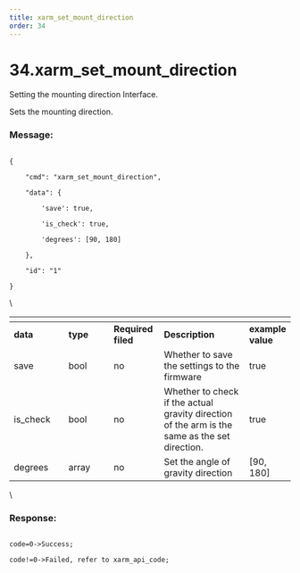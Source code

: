 ```yaml
---
title: xarm_set_mount_direction
order: 34
---
```

# 34.xarm\_set\_mount\_direction


Setting the mounting direction Interface.

Sets the mounting direction.
 







### Message:  



```

{

    "cmd": "xarm_set_mount_direction",

    "data": {

        'save': true, 

        'is_check': true,  

        'degrees': [90, 180]

    },

    "id": "1"

}

```



\













<table data-header-hidden><thead><tr><th width="112"></th><th width="112"></th><th width="81"></th><th width="220"></th><th></th></tr></thead><tbody><tr><td><strong>data</strong></td><td><strong>type</strong></td><td><strong>Required filed</strong></td><td><strong>Description</strong></td><td><strong>example value</strong></td></tr><tr><td>save</td><td>bool</td><td>no</td><td>Whether to save the settings to the firmware</td><td>true</td></tr><tr><td>is_check</td><td>bool</td><td>no</td><td>Whether to check if the actual gravity direction of the arm is the same as the set direction.	</td><td>true</td></tr><tr><td>degrees</td><td>array</td><td>no</td><td>Set the angle of gravity direction</td><td>[90, 180]</td></tr></tbody></table>



\





### Response:     



```

code=0->Success;

code!=0->Failed, refer to xarm_api_code;

```



